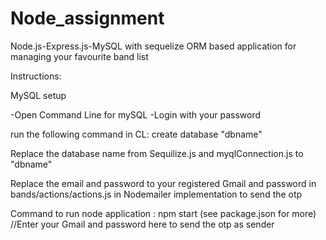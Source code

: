 # Node_assignment



 Node.js-Express.js-MySQL with sequelize ORM based application for managing your favourite band list
 
Instructions:

MySQL setup

-Open Command Line for mySQL
-Login with your password

run the following command in CL:
create database "dbname"


Replace the database name from Sequilize.js and myqlConnection.js to "dbname"


Replace the email and password to your registered Gmail and password  in bands/actions/actions.js 
 in Nodemailer implementation to send the otp

Command to run node application : npm start 
(see package.json for more)            //Enter your Gmail and password  here to send the otp as sender
           

 
